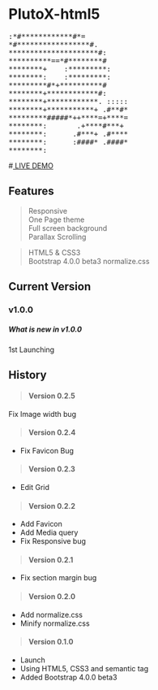 # **PlutoX-html5**
<pre>
:*#************#*=
*#*****************#.
*********************#:
**********==*#********#
********+    :*********:
********:    :*********:
*********#*+**********#
********+************#:
********+************. :::::
********+***********+ .#**#*
*********#####*++****=+****=
********:       .+****#***+
********:      .#***+ .#****
********:      :####* .####*
********:
</pre>      
#[ LIVE DEMO ](http://plutox-html5.bizdata.co.kr)

## Features
>Responsive   
One Page theme  
Full screen background  
Parallax Scrolling

>HTML5 & CSS3  
Bootstrap 4.0.0 beta3
normalize.css

## Current Version
### v1.0.0
##### What is new in v1.0.0  
1st Launching

## History
> #### Version 0.2.5
Fix Image width bug
> #### Version 0.2.4
  * Fix Favicon Bug
> #### Version 0.2.3
  * Edit Grid
> #### Version 0.2.2
  * Add Favicon
  * Add Media query
  * Fix Responsive bug
> #### Version 0.2.1
  * Fix section margin bug
> #### Version 0.2.0
  * Add normalize.css
  * Minify normalize.css
> #### Version 0.1.0
  * Launch
  * Using HTML5, CSS3 and semantic tag
  * Added Bootstrap 4.0.0 beta3
